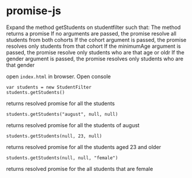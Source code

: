 # promise-js

Expand the method getStudents on studentfilter such that:
The method returns a promise
If no arguments are passed, the promise resolve all students from both cohorts
If the cohort argument is passed, the promise resolves only students from that cohort
If the minimumAge argument is passed, the promise resolve only students who are that age or oldr
If the gender argument is passed, the promise resolves only students who are that gender

open `index.html` in browser. Open console

```
var students = new StudentFilter
students.getStudents()
```

returns resolved promise for all the students

```
students.getStudents("august", null, null)
```

returns resolved promise for all the students of august

```
students.getStudents(null, 23, null)
```

returns resolved promise for all the students aged 23 and older

```
students.getStudents(null, null, "female")
```

returns resolved promise for the all students that are female
